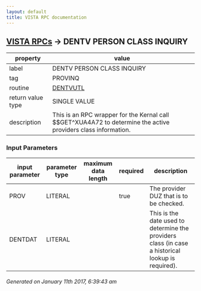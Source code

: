 ```yaml
---
layout: default
title: VISTA RPC documentation
---
```




## [VISTA RPCs](TableOfContent.md) &#8594; DENTV PERSON CLASS INQUIRY 

 property | value 
--- | --- 
 label | DENTV PERSON CLASS INQUIRY
 tag | PROVINQ
 routine | [DENTVUTL](http://code.osehra.org/dox/Routine_DENTVUTL_source.html)
 return value type | SINGLE VALUE
 description | This is an RPC wrapper for the Kernal call $$GET^XUA4A72 to determine the active providers class information.

### Input Parameters

| input parameter | parameter type | maximum data length | required | description | 
| --- | --- | --- | --- | --- | 
| PROV | LITERAL |  | true | The provider DUZ that is to be checked. | 
| DENTDAT | LITERAL |  |  | This is the date used to determine the providers class (in case a historical lookup is required). | 




 ###### Generated on January 11th 2017, 6:39:43 am